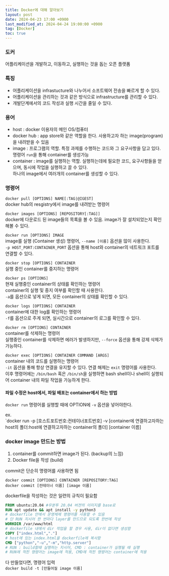 ```yaml
---
title: Docker에 대해 알아보기
layout: post
date: 2024-04-23 17:00 +0900
last_modified_at: 2024-04-24 19:00:00 +0900
tag: [Docker]
toc: true
---
```


### 도커

어플리케이션을 개발하고, 이동하고, 실행하는 것을 돕는 오픈 플랫폼

### 특징

- 어플리케이션을 infrastucture와 나누어서 소프트웨어 전송을 빠르게 할 수 있다.
- 어플리케이션을 관리하는 것과 같은 방식으로 infrastructure를 관리할 수 있다.
- 개발단계에서의 코드 작성과 실행 시간을 줄일 수 있다.

### 용어

- host : docker 이용자의 메인 OS/컴퓨터
- docker hub : app store와 같은 역할을 한다. 사용하고자 하는 image(program)을 내려받을 수 있음
- image : 프로그램의 역할. 특정 과제를 수행하는 코드와 그 요구사항을 담고 있다. 명령어 `run`을 통해 container를 생성가능
- container : image를 실행하는 역할. 실행하는데에 필요한 코드, 요구사항들을 얻으며, 동시에 작업을 실행하고 끌 수 있다.<br>
하나의 image에서 여러개의 container를 생성할 수 있다.

### 명령어

`docker pull [OPTIONS] NAME[:TAG|@IGEST]`<br>
docker hub의 resgistry에서 image를 내려받는 명령어

`docker images [OPTIONS] [REPOSITORY[:TAG]]`<br>
docker에 다운로드 된 image들의 목록을 볼 수 있음. image가 잘 설치되었는지 확인해볼 수 있다.

`docker run [OPTIONS] IMAGE`<br>
image를 실행 (Container 생성) 명령어, `--name [이름]` 옵션을 많이 사용한다.<br>
`-p HOST_PORT:CONTAINER_PORT` 옵션을 통해 host와 container의 네트워크 포트를 연결할 수 있다.

`docker stop [OPTIONS] CONTAINER`<br>
실행 중인 container를 중지하는 명령어

`docker ps [OPTIONS]`<br>
현재 실행중인 container의 상태를 확인하는 명령어<br>container의 실행 및 중지 여부를 확인할 때 사용한다.<br>`-a`를 옵션으로 넣게 되면, 모든 container의 상태를 확인할 수 있다.

`docker logs [OPTIONS] CONTAINER`<br>
container에 대한 log를 확인하는 명령어<br>
`-f`를 옵션으로 주게 되면, 실시간으로 container의 로그를 확인할 수 있다.

`docker rm [OPTIONS] CONTAINER`<br>
container를 삭제하는 명령어<br>
실행중인 container를 삭제하면 에러가 발생하지만, `--force` 옵션을 통해 강제 삭제가 가능하다.

`docker exec [OPTIONS] CONTAINER COMMAND [ARGS]`<br>
container 내의 코드를 실행하는 명령어<br>
`-it` 옵션을 통해 항상 연결을 유지할 수 있다. 연결 해제는 `exit` 명령어를 사용한다.<br>
이후 명령어에는 `/bin/bash` 혹은 `/bin/sh`을 실행하면 bash shell이나 shell이 실행되어 container 내의 파일 작업을 가능하게 한다.

#### 파일 수정은 host에서, 파일 배포는 container에서 하는 방법

`docker run` 명령어를 실행할 때에 OPTION에 `-v` 옵션을 넣어야한다.

ex.<br>
`docker run -p [호스트포트번호:컨테이너포트번호] -v [container에 연결하고자하는 host의 폴더:host에 연결하고자하는 container의 폴더] [container 이름]

### docker image 만드는 방법

1. container를 commit하면 image가 된다. (backup의 느낌)
2. Docker file을 작성 (build)

commit은 단순히 명령어를 사용하면 됨

`docker commit [OPTIONS] CONTAINER [REPOSITORY:TAG]`<br>
`docker commit [컨테이너 이름] [image 이름]`

dockerfile을 작성하는 것은 일련의 규칙이 필요함

```dockerfile
FROM ubuntu:20.04 #우분투 20.04 버젼의 이미지를 base로
RUN apt update && apt install -y python3
# dockerfile 안에서 운영체제 명령어를 사용할 수 있음
# 단 RUN 지시어 한 번마다 layer를 만드므로 되도록 한번에 작성
WORKDIR /var/www/html
# dockerfile 내에서 dir 작업을 할 경우 사용, dir이 없다면 생성함
COPY ["index.html","."]
# host에 있는 index.html을 dockerfile에 복사함
CMD ["python","-u","-m","http.server"]
# RUN : build할때 실행하는 지시어, CMD : container가 실행될 때 실행
# RUN에 적힌 명령어는 image에 적용, CMD에 적힌 명령어는 container에 적용
```

다 만들었다면, 명령어 입력<br>
`docker build -t [만들어질 image 이름]`

